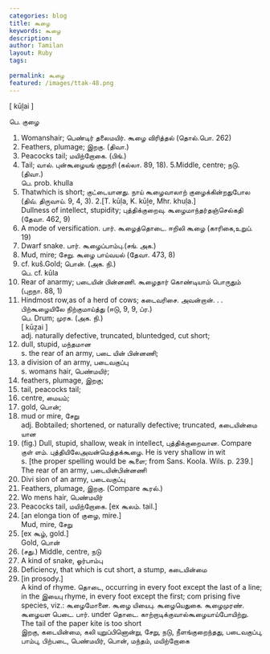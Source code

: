 ```yaml
---
categories: blog
title: கூழை
keywords: கூழை
description: 
author: Tamilan
layout: Ruby
tags: 
 
permalink: கூழை
featured: /images/ttak-48.png
---
```

  
[ kūḻai ]  
  
பெ. குழை  
1. Womanshair; பெண்டிர் தலைமயிர். கூழை விரித்தல் (தொல்.பொ. 262)  
2. Feathers, plumage; இறகு. (திவா.)  
3. Peacocks tail; மயிற்றோகை. (பிங்.)  
4. Tail; வால். புன்கூழையங் குறுநரி (கல்லா. 89, 18). 5.Middle, centre; நடு. (திவா.)  
பெ. prob. khulla  
1. Thatwhich is short; குட்டையானது. நாய் கூழைவாலாற் குழைக்கின்றதுபோல (திவ். திருவாய். 9, 4, 3). 2.[T. kūḷa, K. kūḻe, Mhr. khuḷa.]  
Dullness of intellect, stupidity; புத்திக்குறைவு. கூழைமாந்தர்தஞ்செல்கதி (தேவா. 462, 9)  
3. A mode of versification. பார். கூழைத்தொடை. ஈறிலி கூழை (காரிகை,உறுப். 19)  
4. Dwarf snake. பார். கூழைப்பாம்பு.(சங். அக.)  
1. Mud, mire; சேறு. கூழை பாய்வயல் (தேவா. 473, 8)  
2. cf. kuš.Gold; பொன். (அக. நி.)  
பெ. cf. kūla  
1. Rear of anarmy; படையின் பின்னணி. கூழைதார் கொண்டியாம் பொருதும் (புறநா. 88, 1)  
2. Hindmost row,as of a herd of cows; கடைவரிசை. அவன்றான். . . பிற்கூழையிலே நிற்குமாய்த்து (ஈடு, 9, 9, ப்ர.)  
பெ. Drum; முரசு. (அக. நி.)  
[ kūẕai ]  
adj. naturally defective, truncated, bluntedged, cut short;  
2. dull, stupid, மந்தமான  
s. the rear of an army, படை யின் பின்னணி;  
2. a division of an army, படைவகுப்பு  
s. womans hair, பெண்மயிர்;  
2. feathers, plumage, இறகு;  
3. tail, peacocks tail;  
4. centre, மையம்;  
5. gold, பொன்;  
6. mud or mire, சேறு  
adj. Bobtailed; shortened, or naturally defective; truncated, கடையின்மை யான  
2. (fig.) Dull, stupid, shallow, weak in intellect, புத்திக்குறைவான. Compare குள் ளம். புத்தியிலேஅவன்மெத்தக்கூழை. He is very shallow in wit  
s. [the proper spelling would be கூளை; from Sans. Koola. Wils. p. 239.]  
The rear of an army, படையின்பின்னணி  
2. Divi sion of an army, படைவகுப்பு  
3. Feathers, plumage, இறகு. (Compare கூரல்.)  
4. Wo mens hair, பெண்மயிர்  
5. Peacocks tail, மயிற்றோகை. [ex கூலம். tail.]  
6. [an elonga tion of குழை, mire.]  
Mud, mire, சேறு  
7. [ex கூழ், gold.]  
Gold, பொன்  
8. (சது.) Middle, centre, நடு  
9. A kind of snake, ஓர்பாம்பு  
1. Deficiency, that which is cut short, a stump, கடையின்மை  
11. [in prosody.]  
A kind of rhyme. தொடை, occurring in every foot except the last of a line; in the இயைபு rhyme, in every foot except the first; com prising five species, viz.: கூழைமோனை. கூழை யியைபு. கூழையெதுகை. கூழைமுரண். கூழையள பெடை. பார். under தொடை. காற்றாடிக்குவால்கூழையாய்போயிற்று. The tail of the paper kite is too short  
இறகு, கடையின்மை, கலி யுறுப்பினொன்று, சேறு, நடு, நீளங்குறைந்தது, படைவகுப்பு, பாம்பு, பிற்படை, பெண்மயிர், பொன், மந்தம், மயிற்றோகை